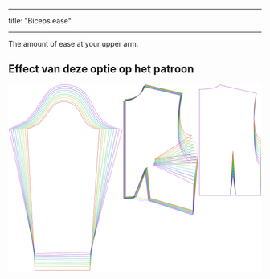 - - -
title: "Biceps ease"
- - -

The amount of ease at your upper arm.

## Effect van deze optie op het patroon

![This image shows the effect of this option by superimposing several variants that have a different value for this option](breanna_bicepsease_sample.svg "Effect of this option on the pattern")
